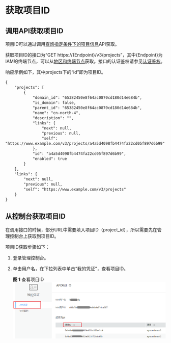 # 获取项目ID<a name="ZH-CN_TOPIC_0171829489"></a>

## 调用API获取项目ID<a name="zh-cn_topic_0128036884_section2871183975310"></a>

项目ID可以通过调用[查询指定条件下的项目信息](https://support.huaweicloud.com/api-iam/zh-cn_topic_0057845625.html)API获取。

获取项目ID的接口为“GET https://\{Endpoint\}/v3/projects”，其中\{Endpoint\}为IAM的终端节点，可以从[地区和终端节点](https://developer.huaweicloud.com/dev/endpoint)获取。接口的认证鉴权请参见[认证鉴权](认证鉴权.md#ZH-CN_TOPIC_0173483087)。

响应示例如下，其中projects下的“id”即为项目ID。

```
{
    "projects": [
        {
            "domain_id": "65382450e8f64ac0870cd180d14e684b",
            "is_domain": false,
            "parent_id": "65382450e8f64ac0870cd180d14e684b",
            "name": "cn-north-4",
            "description": "",
            "links": {
                "next": null,
                "previous": null,
                "self": "https://www.example.com/v3/projects/a4a5d4098fb4474fa22cd05f897d6b99"
            },
            "id": "a4a5d4098fb4474fa22cd05f897d6b99",
            "enabled": true
        }
    ],
    "links": {
        "next": null,
        "previous": null,
        "self": "https://www.example.com/v3/projects"
    }
}
```

## 从控制台获取项目ID<a name="zh-cn_topic_0128036884_section1948011550474"></a>

在调用接口的时候，部分URL中需要填入项目ID（project\_id），所以需要先在管理控制台上获取到项目ID。

项目ID获取步骤如下：

1.  登录管理控制台。
2.  单击用户名，在下拉列表中单击“我的凭证”，查看项目ID。

    **图 1**  查看项目ID<a name="zh-cn_topic_0128036884_fig48412424201120"></a>  
    ![](figures/查看项目ID.png "查看项目ID")


